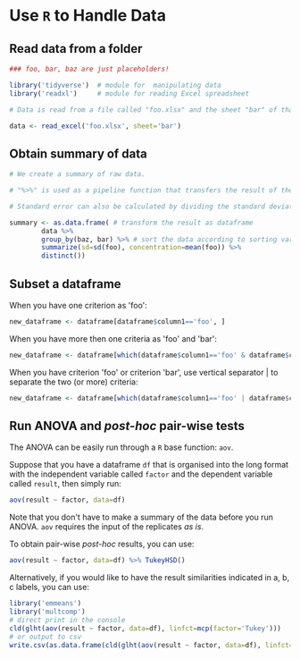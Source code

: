 # Use `R` to Handle Data

## Read data from a folder

```r
### foo, bar, baz are just placeholders!

library('tidyverse')  # module for  manipulating data
library('readxl')     # module for reading Excel spreadsheet

# Data is read from a file called "foo.xlsx" and the sheet "bar" of that file.

data <- read_excel('foo.xlsx', sheet='bar')
```

## Obtain summary of data

```r
# We create a summary of raw data. 

# "%>%" is used as a pipeline function that transfers the result of the previous step as the input for the following step.

# Standard error can also be calculated by dividing the standard deviation by the square root of the number of replicates.

summary <- as.data.frame( # transform the result as dataframe
	    data %>%
        group_by(baz, bar) %>% # sort the data according to sorting variables, can be more than one sorting variable
        summarize(sd=sd(foo), concentration=mean(foo)) %>%
        distinct())
```

## Subset a dataframe

When you have one criterion as 'foo':
```r
new_dataframe <- dataframe[dataframe$column1=='foo', ]
```
When you have more then one criteria as 'foo' and 'bar':
```r
new_dataframe <- dataframe[which(dataframe$column1=='foo' & dataframe$column2=='bar'), ]
```
When you have criterion 'foo' or criterion 'bar', use vertical separator | to separate the two (or more) criteria:
```r
new_dataframe <- dataframe[which(dataframe$column1=='foo' | dataframe$column2=='bar'), ]
```

## Run ANOVA and _post-hoc_ pair-wise tests

The ANOVA can be easily run through a `R` base function: `aov`. 

Suppose that you have a dataframe `df` that is organised into the long format with the independent variable called `factor` and the dependent variable called `result`, then simply run:

```r
aov(result ~ factor, data=df)
```

Note that you don't have to make a summary of the data before you run ANOVA. `aov` requires the input of the replicates _as is_.

To obtain pair-wise _post-hoc_ results, you can use:

```r
aov(result ~ factor, data=df) %>% TukeyHSD()
```

Alternatively, if you would like to have the result similarities indicated in a, b, c labels, you can use:
```r
library('emmeans')
library('multcomp')
# direct print in the console
cld(glht(aov(result ~ factor, data=df), linfct=mcp(factor='Tukey')))
# or output to csv
write.csv(as.data.frame(cld(glht(aov(result ~ factor, data=df), linfct=mcp(factor='Tukey')))), 'anova_tukey.csv')
```






